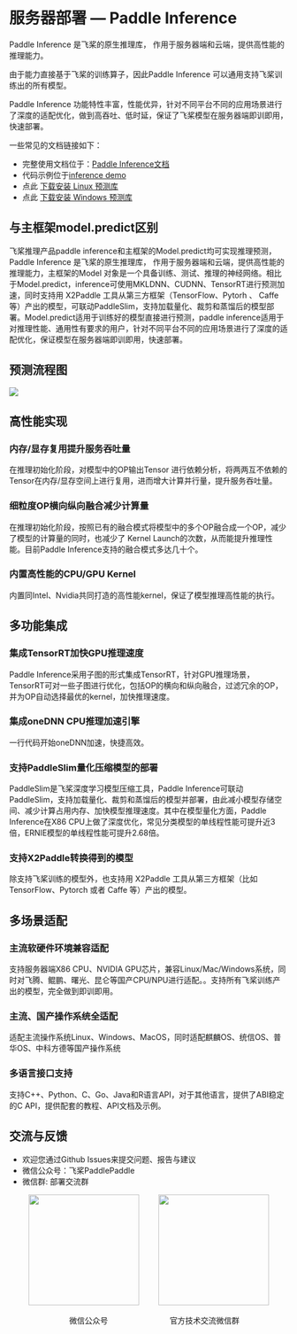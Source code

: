 # 服务器部署 — Paddle Inference

Paddle Inference 是飞桨的原生推理库， 作用于服务器端和云端，提供高性能的推理能力。

由于能力直接基于飞桨的训练算子，因此Paddle Inference 可以通用支持飞桨训练出的所有模型。

Paddle Inference 功能特性丰富，性能优异，针对不同平台不同的应用场景进行了深度的适配优化，做到高吞吐、低时延，保证了飞桨模型在服务器端即训即用，快速部署。

一些常见的文档链接如下：
- 完整使用文档位于：[Paddle Inference文档](https://paddle-inference.readthedocs.io/en/latest/index.html)
- 代码示例位于[inference demo](https://github.com/PaddlePaddle/Paddle-Inference-Demo)
- 点此 [下载安装 Linux 预测库](https://www.paddlepaddle.org.cn/inference/v2.1/user_guides/download_lib.html)
- 点此 [下载安装 Windows 预测库](https://www.paddlepaddle.org.cn/inference/v2.1/user_guides/download_lib.html#windows)

## 与主框架model.predict区别

飞桨推理产品paddle inference和主框架的Model.predict均可实现推理预测，Paddle Inference 是飞桨的原生推理库， 作用于服务器端和云端，提供高性能的推理能力，主框架的Model 对象是一个具备训练、测试、推理的神经网络。相比于Model.predict，inference可使用MKLDNN、CUDNN、TensorRT进行预测加速，同时支持用 X2Paddle 工具从第三方框架（TensorFlow、Pytorh 、 Caffe 等）产出的模型，可联动PaddleSlim，支持加载量化、裁剪和蒸馏后的模型部署。Model.predict适用于训练好的模型直接进行预测，paddle inference适用于对推理性能、通用性有要求的用户，针对不同平台不同的应用场景进行了深度的适配优化，保证模型在服务器端即训即用，快速部署。

## 预测流程图

![](./images/inference.png)

## 高性能实现

### 内存/显存复用提升服务吞吐量

在推理初始化阶段，对模型中的OP输出Tensor 进行依赖分析，将两两互不依赖的Tensor在内存/显存空间上进行复用，进而增大计算并行量，提升服务吞吐量。

### 细粒度OP横向纵向融合减少计算量

在推理初始化阶段，按照已有的融合模式将模型中的多个OP融合成一个OP，减少了模型的计算量的同时，也减少了 Kernel Launch的次数，从而能提升推理性能。目前Paddle Inference支持的融合模式多达几十个。

### 内置高性能的CPU/GPU Kernel

内置同Intel、Nvidia共同打造的高性能kernel，保证了模型推理高性能的执行。

## 多功能集成

### 集成TensorRT加快GPU推理速度

Paddle Inference采用子图的形式集成TensorRT，针对GPU推理场景，TensorRT可对一些子图进行优化，包括OP的横向和纵向融合，过滤冗余的OP，并为OP自动选择最优的kernel，加快推理速度。

### 集成oneDNN CPU推理加速引擎

一行代码开始oneDNN加速，快捷高效。

### 支持PaddleSlim量化压缩模型的部署

PaddleSlim是飞桨深度学习模型压缩工具，Paddle Inference可联动PaddleSlim，支持加载量化、裁剪和蒸馏后的模型并部署，由此减小模型存储空间、减少计算占用内存、加快模型推理速度。其中在模型量化方面，Paddle Inference在X86 CPU上做了深度优化，常见分类模型的单线程性能可提升近3倍，ERNIE模型的单线程性能可提升2.68倍。

### 支持X2Paddle转换得到的模型

除支持飞桨训练的模型外，也支持用 X2Paddle 工具从第三方框架（比如 TensorFlow、Pytorch 或者 Caffe 等）产出的模型。

## 多场景适配

### 主流软硬件环境兼容适配

支持服务器端X86 CPU、NVIDIA GPU芯片，兼容Linux/Mac/Windows系统，同时对飞腾、鲲鹏、曙光、昆仑等国产CPU/NPU进行适配。。支持所有飞桨训练产出的模型，完全做到即训即用。

### 主流、国产操作系统全适配

适配主流操作系统Linux、Windows、MacOS，同时适配麒麟OS、统信OS、普华OS、中科方德等国产操作系统

### 多语言接口支持

支持C++、Python、C、Go、Java和R语言API，对于其他语言，提供了ABI稳定的C API，提供配套的教程、API文档及示例。

## 交流与反馈

- 欢迎您通过Github Issues来提交问题、报告与建议
- 微信公众号：飞桨PaddlePaddle
- 微信群: 部署交流群

<p align="center"><img width="200" height="200"  src="https://user-images.githubusercontent.com/45189361/64117959-1969de80-cdc9-11e9-84f7-e1c2849a004c.jpeg"/>&#8194;&#8194;&#8194;&#8194;&#8194;<img width="200" height="200" margin="500" src="https://github.com/PaddlePaddle/FluidDoc/blob/develop/doc/paddle/guides/05_inference_deployment/inference/images/wechat.png?raw=true"/></p>
<p align="center">  &#8194;&#8194;&#8194;微信公众号&#8194;&#8194;&#8194;&#8194;&#8194;&#8194;&#8194;&#8194;&#8194;&#8194;&#8194;&#8194;&#8194;&#8194;&#8194;&#8194;官方技术交流微信群</p>
